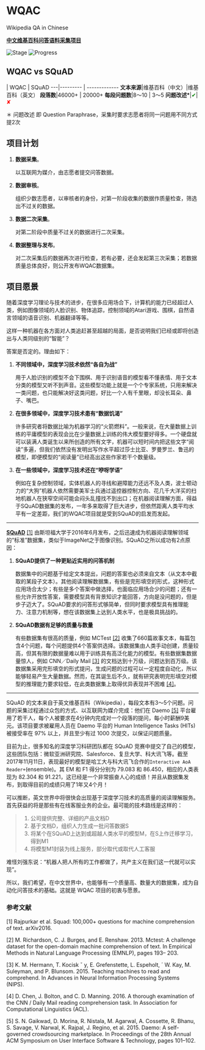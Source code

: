 # WQAC

Wikipedia QA in Chinese

**[中文维基百科问答语料采集项目](http://blank)**
	
![Stage](https://img.shields.io/badge/当前阶段-数据采集-green.svg)
![Progress](http://progressed.io/bar/0?title=Progress)

## WQAC vs SQuAD

 | WQAC | SQuAD
---|--------- | -------------
**文本来源**|维基百科（中文）|维基百科（英文）
**段落数**|46000+ | 20000+
**每段问题数**|8～10 | 3～5
**问题改述\***|<span style="color:green">✔︎</span>|<span style="color:red">✘</span>

＊ 问题改述 即 Question Paraphrase，采集时要求志愿者将同一问题用不同方式提2次


	
## 项目计划

1. **数据采集**。

	以互联网为媒介，由志愿者提交问答数据。
	
2. **数据审核**。

	组织少数志愿者，以审核者的身份，对第一阶段收集的数据作质量检查，筛选出不过关的数据。
	
3. **数据二次采集**。

	对第二阶段中质量不过关的数据进行二次采集。
	
4. **数据整理与发布**。

	对二次采集后的数据再次进行检查，若有必要，还会发起第三次采集；若数据质量总体良好，则公开发布WQAC数据集。	

## 项目愿景

随着深度学习理论与技术的进步，在很多应用场合下，计算机的能力已经超过人类，例如图像领域的人脸识别、物体追踪，控制领域的Atari游戏、围棋，自然语言领域的语音识别、机器翻译等等。

这样一种机器在各方面对人类追赶甚至超越的局面，是否说明我们已经或即将创造出与人类同级别的“智能”？

答案是否定的。理由如下：

1. **不同领域中，深度学习技术依然“各自为战”**
	
	用于人脸识别的模型不会下围棋、用于识别语音的模型看不懂表情、用于文本分类的模型又听不到声音。这些模型功能上就是一个个专家系统，只用来解决一类问题，也只能解决好这类问题，好比一个人有千里眼，却没长耳朵、鼻子、嘴巴。
	
2. **在很多领域中，深度学习技术患有“数据饥渴”**

	许多研究者将数据比喻为机器学习的“火箭燃料”。一般来说，在大量数据上训练的平庸模型的表现会比在少量数据上训练的伟大模型要好得多。一个硬盘就可以装满人类诞生以来所创造的所有文字，机器可以短时间内把这些文字“阅读”多遍，但我们依然没有发明出写作水平超过莎士比亚、罗曼罗兰、鲁迅的模型，即便模型的“阅读量”已经高出这些作家若干个数量级。
	
3. **在一些领域中，深度学习技术还在“咿呀学语”**

	例如在复杂控制领域，实体机器人的寻线和避障能力还远不及人类，波士顿动力的“大狗”机器人依然需要美军士兵通过遥控器控制方向、花几千大洋买的扫地机器人在狭窄空间可能会闷头乱撞找不到出口；在机器阅读理解方面，得益于SQuAD数据集的发布，一年多来取得了巨大进步，但依然距离人类平均水平有一定差距，我们的WQAC项目就是受到SQuAD的启发而发起。
	
--------
	
**[SQuAD](https://rajpurkar.github.io/SQuAD-explorer/)** [[1]](#ref1) 由斯坦福大学于2016年6月发布，之后迅速成为机器阅读理解领域的“标准”数据集，类似于ImageNet之于图像识别。SQuAD之所以成功有2点原因：

1. **SQuAD提供了一种更贴近实用的问答机制**

	数据集中的问题基于给定文本提出，问题的答案也必须来自文本（从文本中截取的某段子文本）。其他阅读理解数据集，有些是完形填空的形式，这种形式应用场合太少；有些是多个答案中做选择，也面临应用场合少的问题；还有一些允许开放性答案，需要模型具有背景知识才能回答，方向是没问题的，但是步子迈大了。SQuAD要求的问答形式够简单，但同时要求模型具有推理能力、注意力机制等，想在该数据集上达到人类水平，也是极具挑战的。

2. **SQuAD数据有足够的质量与数量**

	有些数据集有很高的质量，例如 MCTest [[2]](#ref2) 收集了660篇故事文本，每篇包含4个问题，每个问题提供4个答案供选择。该数据集由人类手动创建，质量较高，但其有限的数据量难以用于训练具有高泛化能力的模型。有些数据集数据量惊人，例如 CNN／Daily Mail [[3]](#ref3) 的文档达到十万级，问题达到百万级。该数据集采用完形填空的形式提问，生成问题的过程可以一定程度自动化，所以能够轻易产生大量数据。然而，在其诞生后不久，就有研究表明完形填空对模型的推理能力要求较低，在此类数据集上取得优异表现并不困难 [[4]](#ref4)。
	
--------

SQuAD 的文本来自于英文维基百科（Wikipedia），每段文本有3～5个问题。问题的采集过程通过众包的方式、以互联网为媒介完成：他们在 Daemo [[5]](#ref5) 平台雇用了若干人，每个人被要求在4分钟内完成对一个段落的提问，每小时薪酬9美元。该项目要求被雇用人员在 Daemo 平台的 Human Intelligence Tasks (HITs) 被接受率在 97% 以上，并且至少有过 1000 次提交，以保证问题质量。

目前为止，很多知名的深度学习科研团队都在 SQuAD 竞赛中提交了自己的模型，这些团队包括：微软亚洲研究院、Salesforce、复旦大学、科大讯飞等。截至2017年11月11日，表现最好的模型是哈工大与科大讯飞合作的`Interactive AoA Reader+`(ensemble)。其 EM 和 F1 得分分别为 79.083	和 86.450，相应的人类表现为 82.304 和 91.221，这已经是一个非常振奋人心的成绩！并且从数据集发布，到取得目前的成绩只用了1年又4个月！

可以推断，英文世界中将很快会出现基于深度学习技术的高质量的阅读理解服务。首先获益的将是那些有在线客服业务的企业。最可能的技术路线是这样的：

> 1. 公司提供完整、详细的产品文档D
> 2. 基于文档D，组织人力生成一批问答数据S
> 3. 将某个在SQuAD上达到或超越人类水平的模型M，在S上作迁移学习，得到M1
> 4. 将模型M1封装为线上服务，部分取代或取代人工客服
	
难怪刘强东说：“机器人把人所有的工作都做了，共产主义在我们这一代就可以实现”。

所以，我们希望，在中文世界中，也能够有一个质量高、数量大的数据集，成为自动化问答技术的基础。这就是 WQAC 项目的初衷与愿景。

### 参考文献

[1] <span id="ref1">Rajpurkar et al. Squad: 100,000+ questions for machine comprehension of text. arXiv2016.</span>

[2] <span id="ref2">M. Richardson, C. J. Burges, and E. Renshaw. 2013.
Mctest: A challenge dataset for the open-domain machine
comprehension of text. In Empirical Methods in
Natural Language Processing (EMNLP), pages 193–
203.</span>

[3] <span id="ref3">K. M. Hermann, T. Kocisk ˇ y, E. Grefenstette, L. Espeholt, ´
W. Kay, M. Suleyman, and P. Blunsom. 2015. Teaching
machines to read and comprehend. In Advances in
Neural Information Processing Systems (NIPS).</span>

[4] <span id="ref4">D. Chen, J. Bolton, and C. D. Manning. 2016. A
thorough examination of the CNN / Daily Mail reading
comprehension task. In Association for Computational
Linguistics (ACL).</span>

[5] <span id="ref5">S. N. Gaikwad, D. Morina, R. Nistala, M. Agarwal,
A. Cossette, R. Bhanu, S. Savage, V. Narwal, K. Rajpal,
J. Regino, et al. 2015. Daemo: A self-governed
crowdsourcing marketplace. In Proceedings of the
28th Annual ACM Symposium on User Interface Software
& Technology, pages 101–102.</span>